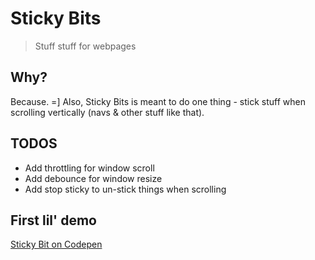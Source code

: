 # Sticky Bits

> Stuff stuff for webpages

## Why?

Because. =] Also, Sticky Bits is meant to do one thing - stick stuff when scrolling vertically (navs & other stuff like that).  

## TODOS

- Add throttling for window scroll 
- Add debounce for window resize
- Add stop sticky to un-stick things when scrolling

## First lil' demo

[Sticky Bit on Codepen](http://codepen.io/yowainwright/pen/VjPRgz/)





